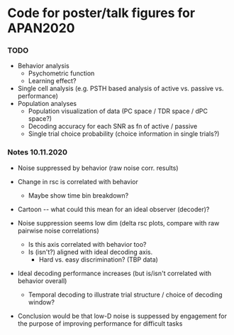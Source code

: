 # Code for poster/talk figures for APAN2020

### TODO
* Behavior analysis
    * Psychometric function
    * Learning effect?
* Single cell analysis (e.g. PSTH based analysis of active vs. passive vs. performance)
* Population analyses
    * Population visualization of data (PC space / TDR space / dPC space?)
    * Decoding accuracy for each SNR as fn of active / passive
    * Single trial choice probability (choice information in single trials?)


### Notes 10.11.2020

* Noise suppressed by behavior (raw noise corr. results)

* Change in rsc is correlated with behavior
    * Maybe show time bin breakdown?

* Cartoon -- what could this mean for an ideal observer (decoder)?

* Noise suppression seems low dim (delta rsc plots, compare with raw pairwise noise correlations)
    * Is this axis correlated with behavior too?
    * Is (isn't?) aligned with ideal decoding axis. 
        * Hard vs. easy discrimination? (TBP data)

* Ideal decoding performance increases (but is/isn't correlated with behavior overall)
    * Temporal decoding to illustrate trial structure / choice of decoding window?

* Conclusion would be that low-D noise is suppessed by engagement for the purpose of improving performance for difficult tasks
